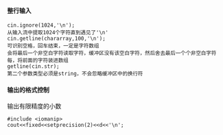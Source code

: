 #### 整行输入
```
cin.ignore(1024,'\n');
从输入流中提取1024个字符直到遇见了'\n'
cin.getline(chararray,100,'\n');
可识别空格，回车结束，一定是字符数组
会将最后一个非空白字符读取字符，缓冲区没有该空白字符，然后舍去最后一个个非空白字符每，将前面的字符装进数组
getline(cin.str);
第二个参数类型必须是string，不会忽略缓冲区中的换行符
```
#### 输出的格式控制
输出有限精度的小数
```
#include <iomanip>
cout<<fixed<<setprecision(2)<<d<<'\n';
```